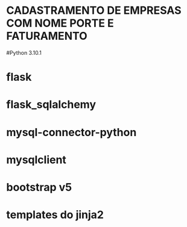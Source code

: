 # CADASTRAMENTO DE EMPRESAS COM NOME PORTE E FATURAMENTO
#Python 3.10.1
# flask
# flask_sqlalchemy
# mysql-connector-python
# mysqlclient
# bootstrap v5
# templates  do jinja2